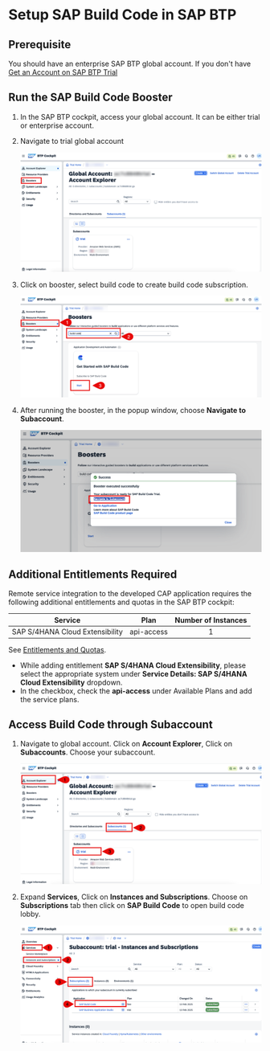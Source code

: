 # Setup SAP Build Code in SAP BTP

##  Prerequisite 

You should have  an enterprise SAP BTP global account. If you don't have [Get an Account on SAP BTP Trial](https://developers.sap.com/tutorials/hcp-create-trial-account..html)

## Run the SAP Build Code Booster

1. In the SAP BTP cockpit, access your global account. It can be either trial or enterprise account.

2. Navigate to trial global account
    
    ![btp GA](./images/setup-build-code/btp-booster-GA.png)

3. Click on booster, select build code to create build code subscription.

    ![booster](./images/setup-build-code/booster.png)

4. After running the booster, in the popup window, choose **Navigate to Subaccount**.

    ![successful booster](./images/setup-build-code/booster-confirm.png)

## Additional Entitlements Required

Remote service integration to the developed CAP application requires the following additional entitlements and quotas in the SAP BTP cockpit:

| Service                           | Plan       | Number of Instances |
|-----------------------------------|------------|:-------------------:|
| SAP S/4HANA Cloud Extensibility | api-access | 1 |

See [Entitlements and Quotas](https://help.sap.com/products/BTP/65de2977205c403bbc107264b8eccf4b/00aa2c23479d42568b18882b1ca90d79.html?locale=en-US).

* While adding entitlement **SAP S/4HANA Cloud Extensibility**, please select the appropriate system under **Service Details: SAP S/4HANA Cloud Extensibility** dropdown.
* In the checkbox, check the **api-access** under Available Plans and add the service plans.

## Access Build Code through Subaccount

1. Navigate to global account. Click on **Account Explorer**, Click on **Subaccounts**. Choose your subaccount.

    ![btp GA](./images/setup-build-code/btp-GA.png)

2. Expand **Services**, Click on **Instances and Subscriptions**. Choose on **Subscriptions** tab then click on **SAP Build Code** to open build code lobby.

    ![btp subaccount](./images/setup-build-code/btp-subaccount.png)

